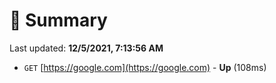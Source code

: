# 📖 Summary
Last updated: **12/5/2021, 7:13:56 AM**

- `GET` [https://google.com](https://google.com) - **Up** (108ms)
